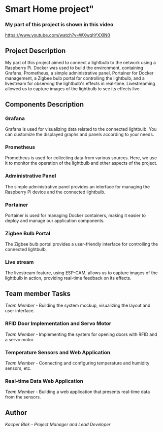 # Smart Home project"

### My part of this project is shown in this video

https://www.youtube.com/watch?v=WXwqhYXXlN0

## Project Description

My part of this project aimed to connect a lightbulb to the network using a Raspberry Pi. Docker was used to build the environment, containing Grafana, Prometheus, a simple administrative panel, Portainer for Docker management, a Zigbee bulb portal for controlling the lightbulb, and a livestream for observing the lightbulb's effects in real-time. Livestreaming allowed us to capture images of the lightbulb to see its effects live.

## Components Description

### Grafana

Grafana is used for visualizing data related to the connected lightbulb. You can customize the displayed graphs and panels according to your needs.

### Prometheus

Prometheus is used for collecting data from various sources. Here, we use it to monitor the operation of the lightbulb and other aspects of the project.

### Administrative Panel

The simple administrative panel provides an interface for managing the Raspberry Pi device and the connected lightbulb.

### Portainer

Portainer is used for managing Docker containers, making it easier to deploy and manage our application components.

### Zigbee Bulb Portal

The Zigbee bulb portal provides a user-friendly interface for controlling the connected lightbulb.

### Live stream

The livestream feature, using ESP-CAM, allows us to capture images of the lightbulb in action, providing real-time feedback on its effects.

## Team member Tasks

*Team Member* - Building the system mockup, visualizing the layout and user interface.

### RFID Door Implementation and Servo Motor

*Team Member* - Implementing the system for opening doors with RFID and a servo motor.

### Temperature Sensors and Web Application

*Team Member* - Connecting and configuring temperature and humidity sensors, etc.

### Real-time Data Web Application

*Team Member* - Building a web application that presents real-time data from the sensors.


## Author

*Kacper Blok* - *Project Manager and Lead Developer* 

